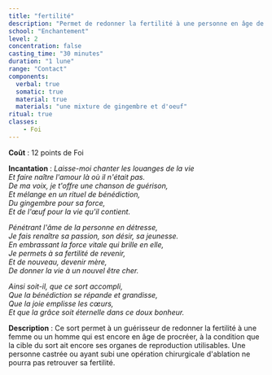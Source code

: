 ```yaml
---
title: "fertilité"
description: "Permet de redonner la fertilité à une personne en âge de procréer."
school: "Enchantement"
level: 2
concentration: false
casting_time: "30 minutes"
duration: "1 lune"
range: "Contact"
components:
  verbal: true
  somatic: true
  material: true
  materials: "une mixture de gingembre et d'oeuf"
ritual: true
classes:
    - Foi
---
```

**Coût** : 12 points de Foi  

**Incantation** : *Laisse-moi chanter les louanges de la vie*    
*Et faire naître l'amour là où il n'était pas.*    
*De ma voix, je t'offre une chanson de guérison,*    
*Et mélange en un rituel de bénédiction,*    
*Du gingembre pour sa force,*    
*Et de l'œuf pour la vie qu'il contient.*    

*Pénétrant l'âme de la personne en détresse,*    
*Je fais renaître sa passion, son désir, sa jeunesse.*    
*En embrassant la force vitale qui brille en elle,*    
*Je permets à sa fertilité de revenir,*    
*Et de nouveau, devenir mère,*    
*De donner la vie à un nouvel être cher.*    

*Ainsi soit-il, que ce sort accompli,*   
*Que la bénédiction se répande et grandisse,*    
*Que la joie emplisse les cœurs,*   
*Et que la grâce soit éternelle dans ce doux bonheur.*     

**Description** : Ce sort permet à un guérisseur de redonner la fertilité à une femme ou un homme qui est encore en âge de procréer, à la condition que la cible du sort ait encore ses organes de reproduction utilisables. Une personne castrée ou ayant subi une opération chirurgicale d'ablation ne pourra pas retrouver sa fertilité.  
